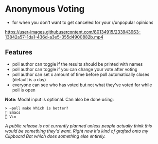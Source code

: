 # Anonymous Voting
- for when you don't want to get canceled for your r/unpopular opinions

https://user-images.githubusercontent.com/80134915/233943963-13842a57-1da1-436d-a3e5-355d4900882b.mp4

## Features
- poll author can toggle if the results should be printed with names
- poll author can toggle if you can change your vote after voting
- poll author can set x amount of time before poll automatically closes (default is a day)
- everyone can see who has voted but not what they've voted for while poll is open

**Note:**
Modal input is optional. Can also be done using:
```
> ~poll make Which is better?
🐧 Emacs 
👾 Vim
```

*A public release is not currently planned unless people actually think this would be something they'd want. Right now it's kind of grafted onto my Clipboard Bot which does something else entirely.*
